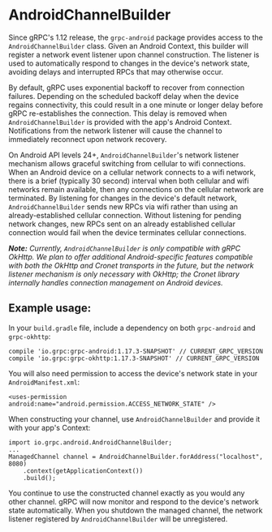 # AndroidChannelBuilder

Since gRPC's 1.12 release, the `grpc-android` package provides access to the
`AndroidChannelBuilder` class. Given an Android Context, this builder will
register a network event listener upon channel construction.  The listener is
used to automatically respond to changes in the device's network state, avoiding
delays and interrupted RPCs that may otherwise occur.

By default, gRPC uses exponential backoff to recover from connection failures.
Depending on the scheduled backoff delay when the device regains connectivity,
this could result in a  one minute or longer delay before gRPC re-establishes
the connection. This delay is removed when `AndroidChannelBuilder` is provided
with the app's Android Context.  Notifications from the network listener will
cause the channel to immediately reconnect upon network recovery.

On Android API levels 24+, `AndroidChannelBuilder`'s network listener mechanism
allows graceful switching from cellular to wifi connections. When an Android
device on a cellular network connects to a wifi network, there is a brief
(typically 30 second) interval when both cellular and wifi networks remain
available, then any connections on the cellular network are terminated.  By
listening for changes in the device's default network, `AndroidChannelBuilder`
sends new RPCs via wifi rather than using an already-established cellular
connection. Without listening for pending network changes, new RPCs sent on an
already established cellular connection would fail when the device terminates
cellular connections.

***Note:*** *Currently, `AndroidChannelBuilder` is only compatible with gRPC
OkHttp. We plan to offer additional Android-specific features compatible with
both the OkHttp and Cronet transports in the future, but the network listener
mechanism is only necessary with OkHttp; the Cronet library internally handles
connection management on Android devices.*

## Example usage:

In your `build.gradle` file, include a dependency on both `grpc-android` and
`grpc-okhttp`:

```
compile 'io.grpc:grpc-android:1.17.3-SNAPSHOT' // CURRENT_GRPC_VERSION
compile 'io.grpc:grpc-okhttp:1.17.3-SNAPSHOT' // CURRENT_GRPC_VERSION
```

You will also need permission to access the device's network state in your
`AndroidManifest.xml`:

```
<uses-permission android:name="android.permission.ACCESS_NETWORK_STATE" />
```

When constructing your channel, use `AndroidChannelBuilder` and provide it with
your app's Context:

```
import io.grpc.android.AndroidChannelBuilder;
...
ManagedChannel channel = AndroidChannelBuilder.forAddress("localhost", 8080)
    .context(getApplicationContext())
    .build();
```

You continue to use the constructed channel exactly as you would any other
channel. gRPC will now monitor and respond to the device's network state
automatically. When you shutdown the managed channel, the network listener
registered by `AndroidChannelBuilder` will be unregistered.

